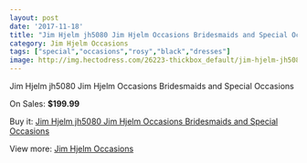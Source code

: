 ```yaml
---
layout: post
date: '2017-11-18'
title: "Jim Hjelm jh5080 Jim Hjelm Occasions Bridesmaids and Special Occasions"
category: Jim Hjelm Occasions
tags: ["special","occasions","rosy","black","dresses"]
image: http://img.hectodress.com/26223-thickbox_default/jim-hjelm-jh5080-jim-hjelm-occasions-bridesmaids-and-special-occasions.jpg
---
```

Jim Hjelm jh5080 Jim Hjelm Occasions Bridesmaids and Special Occasions

On Sales: **$199.99**
<a href="https://www.hectodress.com/jim-hjelm-occasions/12209-jim-hjelm-jh5080-jim-hjelm-occasions-bridesmaids-and-special-occasions.html"><amp-img layout="responsive" width="600" height="600" src="//img.hectodress.com/26223-thickbox_default/jim-hjelm-jh5080-jim-hjelm-occasions-bridesmaids-and-special-occasions.jpg" alt="Jim Hjelm jh5080 Jim Hjelm Occasions Bridesmaids and Special Occasions 0" /></a>
<a href="https://www.hectodress.com/jim-hjelm-occasions/12209-jim-hjelm-jh5080-jim-hjelm-occasions-bridesmaids-and-special-occasions.html"><amp-img layout="responsive" width="600" height="600" src="//img.hectodress.com/26226-thickbox_default/jim-hjelm-jh5080-jim-hjelm-occasions-bridesmaids-and-special-occasions.jpg" alt="Jim Hjelm jh5080 Jim Hjelm Occasions Bridesmaids and Special Occasions 1" /></a>
<a href="https://www.hectodress.com/jim-hjelm-occasions/12209-jim-hjelm-jh5080-jim-hjelm-occasions-bridesmaids-and-special-occasions.html"><amp-img layout="responsive" width="600" height="600" src="//img.hectodress.com/26225-thickbox_default/jim-hjelm-jh5080-jim-hjelm-occasions-bridesmaids-and-special-occasions.jpg" alt="Jim Hjelm jh5080 Jim Hjelm Occasions Bridesmaids and Special Occasions 2" /></a>
<a href="https://www.hectodress.com/jim-hjelm-occasions/12209-jim-hjelm-jh5080-jim-hjelm-occasions-bridesmaids-and-special-occasions.html"><amp-img layout="responsive" width="600" height="600" src="//img.hectodress.com/26224-thickbox_default/jim-hjelm-jh5080-jim-hjelm-occasions-bridesmaids-and-special-occasions.jpg" alt="Jim Hjelm jh5080 Jim Hjelm Occasions Bridesmaids and Special Occasions 3" /></a>

Buy it: [Jim Hjelm jh5080 Jim Hjelm Occasions Bridesmaids and Special Occasions](https://www.hectodress.com/jim-hjelm-occasions/12209-jim-hjelm-jh5080-jim-hjelm-occasions-bridesmaids-and-special-occasions.html "Jim Hjelm jh5080 Jim Hjelm Occasions Bridesmaids and Special Occasions")

View more: [Jim Hjelm Occasions](https://www.hectodress.com/190-jim-hjelm-occasions "Jim Hjelm Occasions")